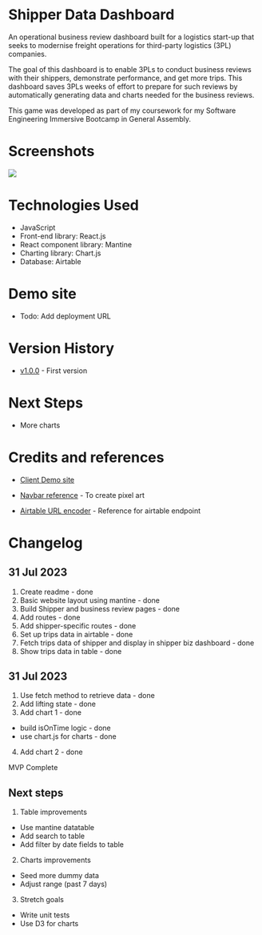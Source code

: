 # Shipper Data Dashboard

An operational business review dashboard built for a logistics start-up that seeks to modernise freight operations for third-party logistics (3PL) companies.

The goal of this dashboard is to enable 3PLs to conduct business reviews with their shippers, demonstrate performance, and get more trips. This dashboard saves 3PLs weeks of effort to prepare for such reviews by automatically generating data and charts needed for the business reviews.

This game was developed as part of my coursework for my Software Engineering Immersive Bootcamp in General Assembly.

# Screenshots

<img src="XXX">

# Technologies Used

- JavaScript
- Front-end library: React.js
- React component library: Mantine
- Charting library: Chart.js
- Database: Airtable

# Demo site

- Todo: Add deployment URL

# Version History

- [v1.0.0][1] - First version

[1]: ...

# Next Steps

- More charts

# Credits and references

- [Client Demo site][5]
- [Navbar reference][6] - To create pixel art
- [Airtable URL encoder][7] - Reference for airtable endpoint

  [5]: https://dashboard.shipamiga.com/dashboard/recja2ANzmll7wqR5
  [6]: https://ui.mantine.dev/category/navbars#double-navbar
  [7]: https://codepen.io/airtable/full/MeXqOg?baseId=appPYAMvKJeeoDs8Y&tableId=tblghPYVFfkEZRIOE

# Changelog

## 31 Jul 2023

1. Create readme - done
2. Basic website layout using mantine - done
3. Build Shipper and business review pages - done
4. Add routes - done
5. Add shipper-specific routes - done
6. Set up trips data in airtable - done
7. Fetch trips data of shipper and display in shipper biz dashboard - done
8. Show trips data in table - done

## 31 Jul 2023

1. Use fetch method to retrieve data - done
2. Add lifting state - done
3. Add chart 1 - done

- build isOnTime logic - done
- use chart.js for charts - done

4. Add chart 2 - done

MVP Complete

## Next steps

1. Table improvements

- Use mantine datatable
- Add search to table
- Add filter by date fields to table

2. Charts improvements

- Seed more dummy data
- Adjust range (past 7 days)

3. Stretch goals

- Write unit tests
- Use D3 for charts
